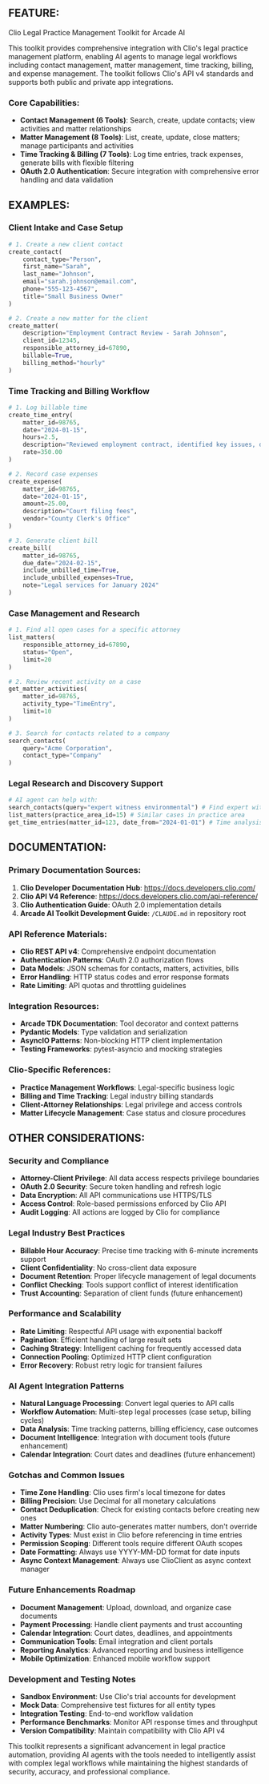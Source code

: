 ## FEATURE:

Clio Legal Practice Management Toolkit for Arcade AI

This toolkit provides comprehensive integration with Clio's legal practice management platform, enabling AI agents to manage legal workflows including contact management, matter management, time tracking, billing, and expense management. The toolkit follows Clio's API v4 standards and supports both public and private app integrations.

### Core Capabilities:

- **Contact Management (6 Tools)**: Search, create, update contacts; view activities and matter relationships
- **Matter Management (8 Tools)**: List, create, update, close matters; manage participants and activities  
- **Time Tracking & Billing (7 Tools)**: Log time entries, track expenses, generate bills with flexible filtering
- **OAuth 2.0 Authentication**: Secure integration with comprehensive error handling and data validation

## EXAMPLES:

### Client Intake and Case Setup
```python
# 1. Create a new client contact
create_contact(
    contact_type="Person",
    first_name="Sarah",
    last_name="Johnson", 
    email="sarah.johnson@email.com",
    phone="555-123-4567",
    title="Small Business Owner"
)

# 2. Create a new matter for the client
create_matter(
    description="Employment Contract Review - Sarah Johnson",
    client_id=12345,
    responsible_attorney_id=67890,
    billable=True,
    billing_method="hourly"
)
```

### Time Tracking and Billing Workflow
```python
# 1. Log billable time
create_time_entry(
    matter_id=98765,
    date="2024-01-15",
    hours=2.5,
    description="Reviewed employment contract, identified key issues, drafted amendment recommendations",
    rate=350.00
)

# 2. Record case expenses
create_expense(
    matter_id=98765,
    date="2024-01-15",
    amount=25.00,
    description="Court filing fees",
    vendor="County Clerk's Office"
)

# 3. Generate client bill
create_bill(
    matter_id=98765,
    due_date="2024-02-15",
    include_unbilled_time=True,
    include_unbilled_expenses=True,
    note="Legal services for January 2024"
)
```

### Case Management and Research
```python
# 1. Find all open cases for a specific attorney
list_matters(
    responsible_attorney_id=67890,
    status="Open",
    limit=20
)

# 2. Review recent activity on a case
get_matter_activities(
    matter_id=98765,
    activity_type="TimeEntry",
    limit=10
)

# 3. Search for contacts related to a company
search_contacts(
    query="Acme Corporation",
    contact_type="Company"
)
```

### Legal Research and Discovery Support
```python
# AI agent can help with:
search_contacts(query="expert witness environmental") # Find expert witnesses
list_matters(practice_area_id=15) # Similar cases in practice area
get_time_entries(matter_id=123, date_from="2024-01-01") # Time analysis
```

## DOCUMENTATION:

### Primary Documentation Sources:
1. **Clio Developer Documentation Hub**: https://docs.developers.clio.com/
2. **Clio API V4 Reference**: https://docs.developers.clio.com/api-reference/
3. **Clio Authentication Guide**: OAuth 2.0 implementation details
4. **Arcade AI Toolkit Development Guide**: `/CLAUDE.md` in repository root

### API Reference Materials:
- **Clio REST API v4**: Comprehensive endpoint documentation
- **Authentication Patterns**: OAuth 2.0 authorization flows
- **Data Models**: JSON schemas for contacts, matters, activities, bills
- **Error Handling**: HTTP status codes and error response formats
- **Rate Limiting**: API quotas and throttling guidelines

### Integration Resources:
- **Arcade TDK Documentation**: Tool decorator and context patterns
- **Pydantic Models**: Type validation and serialization
- **AsyncIO Patterns**: Non-blocking HTTP client implementation
- **Testing Frameworks**: pytest-asyncio and mocking strategies

### Clio-Specific References:
- **Practice Management Workflows**: Legal-specific business logic
- **Billing and Time Tracking**: Legal industry billing standards
- **Client-Attorney Relationships**: Legal privilege and access controls
- **Matter Lifecycle Management**: Case status and closure procedures

## OTHER CONSIDERATIONS:

### Security and Compliance
- **Attorney-Client Privilege**: All data access respects privilege boundaries
- **OAuth 2.0 Security**: Secure token handling and refresh logic
- **Data Encryption**: All API communications use HTTPS/TLS
- **Access Control**: Role-based permissions enforced by Clio API
- **Audit Logging**: All actions are logged by Clio for compliance

### Legal Industry Best Practices
- **Billable Hour Accuracy**: Precise time tracking with 6-minute increments support
- **Client Confidentiality**: No cross-client data exposure
- **Document Retention**: Proper lifecycle management of legal documents
- **Conflict Checking**: Tools support conflict of interest identification
- **Trust Accounting**: Separation of client funds (future enhancement)

### Performance and Scalability
- **Rate Limiting**: Respectful API usage with exponential backoff
- **Pagination**: Efficient handling of large result sets
- **Caching Strategy**: Intelligent caching for frequently accessed data
- **Connection Pooling**: Optimized HTTP client configuration
- **Error Recovery**: Robust retry logic for transient failures

### AI Agent Integration Patterns
- **Natural Language Processing**: Convert legal queries to API calls
- **Workflow Automation**: Multi-step legal processes (case setup, billing cycles)
- **Data Analysis**: Time tracking patterns, billing efficiency, case outcomes
- **Document Intelligence**: Integration with document tools (future enhancement)
- **Calendar Integration**: Court dates and deadlines (future enhancement)

### Gotchas and Common Issues
- **Time Zone Handling**: Clio uses firm's local timezone for dates
- **Billing Precision**: Use Decimal for all monetary calculations
- **Contact Deduplication**: Check for existing contacts before creating new ones
- **Matter Numbering**: Clio auto-generates matter numbers, don't override
- **Activity Types**: Must exist in Clio before referencing in time entries
- **Permission Scoping**: Different tools require different OAuth scopes
- **Date Formatting**: Always use YYYY-MM-DD format for date inputs
- **Async Context Management**: Always use ClioClient as async context manager

### Future Enhancements Roadmap
- **Document Management**: Upload, download, and organize case documents
- **Payment Processing**: Handle client payments and trust accounting
- **Calendar Integration**: Court dates, deadlines, and appointments
- **Communication Tools**: Email integration and client portals
- **Reporting Analytics**: Advanced reporting and business intelligence
- **Mobile Optimization**: Enhanced mobile workflow support

### Development and Testing Notes
- **Sandbox Environment**: Use Clio's trial accounts for development
- **Mock Data**: Comprehensive test fixtures for all entity types
- **Integration Testing**: End-to-end workflow validation
- **Performance Benchmarks**: Monitor API response times and throughput
- **Version Compatibility**: Maintain compatibility with Clio API v4

This toolkit represents a significant advancement in legal practice automation, providing AI agents with the tools needed to intelligently assist with complex legal workflows while maintaining the highest standards of security, accuracy, and professional compliance.